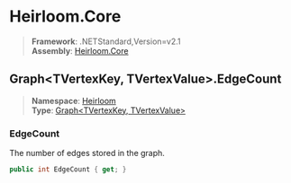 # Heirloom.Core

> **Framework**: .NETStandard,Version=v2.1  
> **Assembly**: [Heirloom.Core][0]  

## Graph\<TVertexKey, TVertexValue>.EdgeCount

> **Namespace**: [Heirloom][0]  
> **Type**: [Graph\<TVertexKey, TVertexValue>][1]  

### EdgeCount

The number of edges stored in the graph.

```cs
public int EdgeCount { get; }
```

[0]: ../../../Heirloom.Core.md
[1]: ../Graph[TVertexKey,TVertexValue].md

